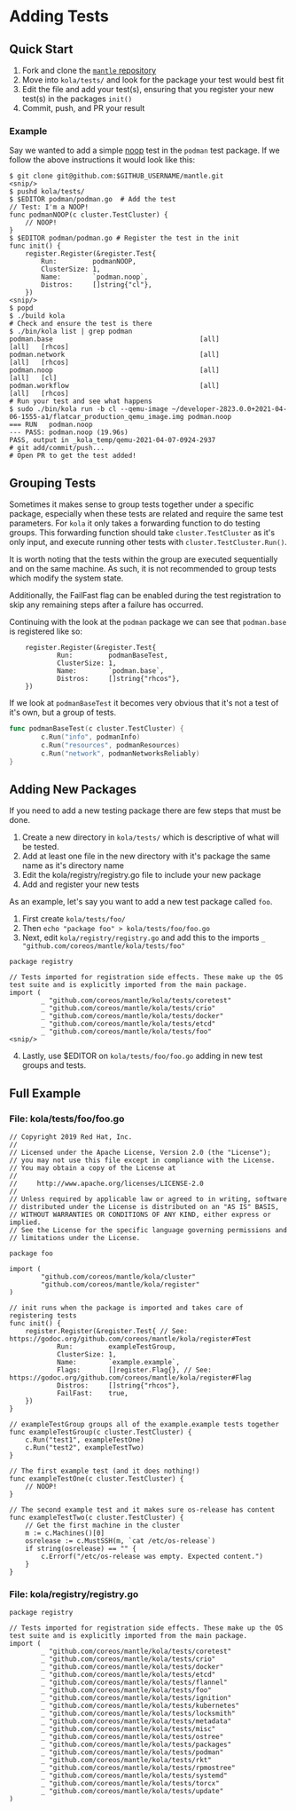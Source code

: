 # Adding Tests

## Quick Start

1. Fork and clone the [`mantle` repository](https://github.com/kinvolk/mantle/)
2. Move into `kola/tests/` and look for the package your test would best fit
3. Edit the file and add your test(s), ensuring that you register your new test(s) in the packages `init()`
4. Commit, push, and PR your result

### Example

Say we wanted to add a simple [noop](https://en.wikipedia.org/wiki/NOP_(code)) test in the `podman` test package. If we follow the above instructions it would look like this:

```
$ git clone git@github.com:$GITHUB_USERNAME/mantle.git
<snip/>
$ pushd kola/tests/
$ $EDITOR podman/podman.go  # Add the test
// Test: I'm a NOOP!
func podmanNOOP(c cluster.TestCluster) {
    // NOOP!
}
$ $EDITOR podman/podman.go # Register the test in the init
func init() {
    register.Register(&register.Test{
        Run:         podmanNOOP,
        ClusterSize: 1,
        Name:        `podman.noop`,
        Distros:     []string{"cl"},
    })
<snip/>
$ popd
$ ./build kola
# Check and ensure the test is there
$ ./bin/kola list | grep podman
podman.base                                     [all]                                   [all]   [rhcos]
podman.network                                  [all]                                   [all]   [rhcos]
podman.noop                                     [all]                                   [all]   [cl]
podman.workflow                                 [all]                                   [all]   [rhcos]
# Run your test and see what happens
$ sudo ./bin/kola run -b cl --qemu-image ~/developer-2823.0.0+2021-04-06-1555-a1/flatcar_production_qemu_image.img podman.noop
=== RUN   podman.noop
--- PASS: podman.noop (19.96s)
PASS, output in _kola_temp/qemu-2021-04-07-0924-2937
# git add/commit/push...
# Open PR to get the test added!
```

## Grouping Tests

Sometimes it makes sense to group tests together under a specific package, especially when these tests are related and require the same test parameters. For `kola` it only takes a forwarding function to do testing groups. This forwarding function should take `cluster.TestCluster` as it's only input, and execute running other tests with `cluster.TestCluster.Run()`.

It is worth noting that the tests within the group are executed sequentially and on the same machine. As such, it is not recommended to group tests which modify the system state.

Additionally, the FailFast flag can be enabled during the test registration to skip any remaining steps after a failure has occurred.

Continuing with the look at the `podman` package we can see that `podman.base` is registered like so:

```golang
    register.Register(&register.Test{
            Run:         podmanBaseTest,
            ClusterSize: 1,
            Name:        `podman.base`,
            Distros:     []string{"rhcos"},
    })
```

If we look at `podmanBaseTest` it becomes very obvious that it's not a test of it's own, but a group of tests.

```go
func podmanBaseTest(c cluster.TestCluster) {
        c.Run("info", podmanInfo)
        c.Run("resources", podmanResources)
        c.Run("network", podmanNetworksReliably)
}
```

## Adding New Packages

If you need to add a new testing package there are few steps that must be done.

1. Create a new directory in `kola/tests/` which is descriptive of what will be tested.
2. Add at least one file in the new directory with it's package the same name as it's directory name
3. Edit the kola/registry/registry.go file to include your new package
4. Add and register your new tests

As an example, let's say you want to add a new test package called `foo`.

1. First create `kola/tests/foo/`
2. Then `echo "package foo" > kola/tests/foo/foo.go`
3. Next, edit `kola/registry/registry.go` and add this to the imports `_ "github.com/coreos/mantle/kola/tests/foo"`

```golang
package registry

// Tests imported for registration side effects. These make up the OS test suite and is explicitly imported from the main package.
import (
        _ "github.com/coreos/mantle/kola/tests/coretest"
        _ "github.com/coreos/mantle/kola/tests/crio"
        _ "github.com/coreos/mantle/kola/tests/docker"
        _ "github.com/coreos/mantle/kola/tests/etcd"
        _ "github.com/coreos/mantle/kola/tests/foo"
<snip/>
```

4. Lastly, use $EDITOR on `kola/tests/foo/foo.go` adding in new test groups and tests.

## Full Example

### File: kola/tests/foo/foo.go
```golang
// Copyright 2019 Red Hat, Inc.
//
// Licensed under the Apache License, Version 2.0 (the "License");
// you may not use this file except in compliance with the License.
// You may obtain a copy of the License at
//
//     http://www.apache.org/licenses/LICENSE-2.0
//
// Unless required by applicable law or agreed to in writing, software
// distributed under the License is distributed on an "AS IS" BASIS,
// WITHOUT WARRANTIES OR CONDITIONS OF ANY KIND, either express or implied.
// See the License for the specific language governing permissions and
// limitations under the License.

package foo

import (
        "github.com/coreos/mantle/kola/cluster"
        "github.com/coreos/mantle/kola/register"
)

// init runs when the package is imported and takes care of registering tests
func init() {
    register.Register(&register.Test{ // See: https://godoc.org/github.com/coreos/mantle/kola/register#Test
            Run:         exampleTestGroup,
            ClusterSize: 1,
            Name:        `example.example`,
            Flags:       []register.Flag{}, // See: https://godoc.org/github.com/coreos/mantle/kola/register#Flag
            Distros:     []string{"rhcos"},
            FailFast:    true,
    })
}

// exampleTestGroup groups all of the example.example tests together
func exampleTestGroup(c cluster.TestCluster) {
    c.Run("test1", exampleTestOne)
    c.Run("test2", exampleTestTwo)
}

// The first example test (and it does nothing!)
func exampleTestOne(c cluster.TestCluster) {
    // NOOP!
}

// The second example test and it makes sure os-release has content
func exampleTestTwo(c cluster.TestCluster) {
    // Get the first machine in the cluster
    m := c.Machines()[0]
    osrelease := c.MustSSH(m, `cat /etc/os-release`)
    if string(osrelease) == "" {
        c.Errorf("/etc/os-release was empty. Expected content.")
    }
}
```

### File: kola/registry/registry.go

```golang
package registry

// Tests imported for registration side effects. These make up the OS test suite and is explicitly imported from the main package.
import (
        _ "github.com/coreos/mantle/kola/tests/coretest"
        _ "github.com/coreos/mantle/kola/tests/crio"
        _ "github.com/coreos/mantle/kola/tests/docker"
        _ "github.com/coreos/mantle/kola/tests/etcd"
        _ "github.com/coreos/mantle/kola/tests/flannel"
        _ "github.com/coreos/mantle/kola/tests/foo"
        _ "github.com/coreos/mantle/kola/tests/ignition"
        _ "github.com/coreos/mantle/kola/tests/kubernetes"
        _ "github.com/coreos/mantle/kola/tests/locksmith"
        _ "github.com/coreos/mantle/kola/tests/metadata"
        _ "github.com/coreos/mantle/kola/tests/misc"
        _ "github.com/coreos/mantle/kola/tests/ostree"
        _ "github.com/coreos/mantle/kola/tests/packages"
        _ "github.com/coreos/mantle/kola/tests/podman"
        _ "github.com/coreos/mantle/kola/tests/rkt"
        _ "github.com/coreos/mantle/kola/tests/rpmostree"
        _ "github.com/coreos/mantle/kola/tests/systemd"
        _ "github.com/coreos/mantle/kola/tests/torcx"
        _ "github.com/coreos/mantle/kola/tests/update"
)
```
